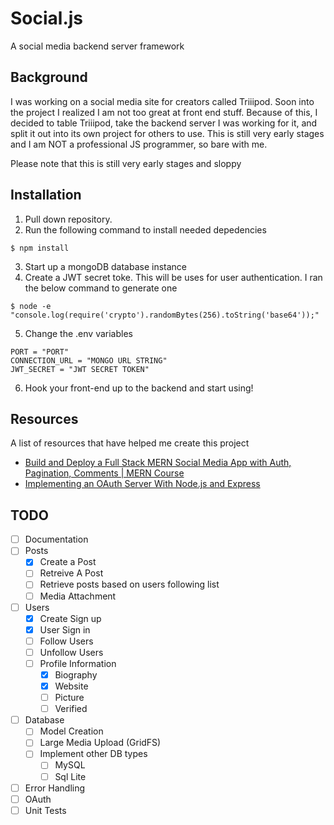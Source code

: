 # Social.js
A social media backend server framework


## Background
I was working on a social media site for creators called Triiipod. Soon into the project I realized I am not too great at front end stuff. Because of this,
I decided to table Triiipod, take the backend server I was working for it, and split it out into its own project for others to use. This is still very early stages and 
I am NOT a professional JS programmer, so bare with me. 

Please note that this is still very early stages and sloppy

## Installation
1. Pull down repository.
2. Run the following command to install needed depedencies

```
$ npm install
```

3. Start up a mongoDB database instance
4. Create a JWT secret toke. This will be uses for user authentication. I ran the below command to generate one
```
$ node -e "console.log(require('crypto').randomBytes(256).toString('base64'));"
```
5. Change the .env variables
```
PORT = "PORT"
CONNECTION_URL = "MONGO URL STRING"
JWT_SECRET = "JWT SECRET TOKEN"
```

6. Hook your front-end up to the backend and start using! 

## Resources
A list of resources that have helped me create this project
* [Build and Deploy a Full Stack MERN Social Media App with Auth, Pagination, Comments | MERN Course](https://www.youtube.com/watch?v=VsUzmlZfYNg)
* [Implementing an OAuth Server With Node.js and Express](https://thecodebarbarian.com/oauth-with-node-js-and-express.html)

## TODO
- [ ] Documentation
- [ ] Posts
  - [x] Create a Post
  - [ ] Retreive A Post
  - [ ] Retrieve posts based on users following list
  - [ ] Media Attachment
- [ ] Users
  - [x] Create Sign up
  - [x] User Sign in 
  - [ ] Follow Users
  - [ ] Unfollow Users
  - [ ] Profile Information
    - [X] Biography
    - [X] Website
    - [ ] Picture
    - [ ] Verified
- [ ] Database
  - [ ] Model Creation
  - [ ] Large Media Upload (GridFS)
  - [ ] Implement other DB types
    - [ ] MySQL
    - [ ] Sql Lite
- [ ] Error Handling
- [ ] OAuth
- [ ] Unit Tests